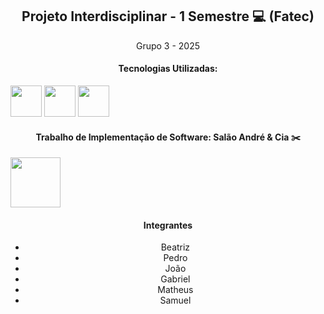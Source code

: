 <div align='center' style="display: inline">
<h2>Projeto Interdisciplinar - 1 Semestre 💻 (Fatec)</h2>
<p>Grupo 3 - 2025</p>
</div>

<div align='center' style="display: inline">
<h4> Tecnologias Utilizadas:</h4>
<img width='50' height='50' src="https://cdn.jsdelivr.net/gh/devicons/devicon@latest/icons/html5/html5-original.svg" />
<img width='50' height='50' src="https://cdn.jsdelivr.net/gh/devicons/devicon@latest/icons/bootstrap/bootstrap-original-wordmark.svg" />
<img width='50' height='50' src="https://cdn.jsdelivr.net/gh/devicons/devicon@latest/icons/css3/css3-original.svg" />
</div>

<div align='center' style="display: inline">    
<h4>Trabalho de Implementação de Software: Salão André & Cia ✂️</h4>
<img src="../README/img/logo.jpeg" width='80' height='80'/>
</div>

<div align='center' style="display: inline">
<h4>Integrantes</h4>
<nav>
    <ul>
        <li>Beatriz</li>
        <li>Pedro</li>
        <li>João</li>
        <li>Gabriel</li>
        <li>Matheus</li>
        <li>Samuel</li> 
</ul>
</nav>
</div>
